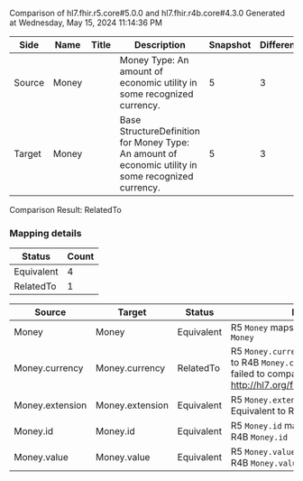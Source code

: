 Comparison of hl7.fhir.r5.core#5.0.0 and hl7.fhir.r4b.core#4.3.0
Generated at Wednesday, May 15, 2024 11:14:36 PM

| Side | Name | Title | Description | Snapshot | Differential |
| --- | --- | --- | --- | --- | --- |
| Source | Money |  | Money Type: An amount of economic utility in some recognized currency. | 5 | 3 |
| Target | Money |  | Base StructureDefinition for Money Type: An amount of economic utility in some recognized currency. | 5 | 3 |


Comparison Result: RelatedTo


### Mapping details

| Status | Count |
| ------ | ----- |
Equivalent | 4 |
RelatedTo | 1 |


| Source | Target | Status | Message |
| ------ | ------ | ------ | ------- |
| Money | Money | Equivalent | R5 `Money` maps as Equivalent to R4B `Money` |
| Money.currency | Money.currency | RelatedTo | R5 `Money.currency` maps as RelatedTo to R4B `Money.currency` - (currency failed to compare required binding of http://hl7.org/fhir/ValueSet/currencies|5.0.0 and http://hl7.org/fhir/ValueSet/currencies|4.3.0) |
| Money.extension | Money.extension | Equivalent | R5 `Money.extension` maps as Equivalent to R4B `Money.extension` |
| Money.id | Money.id | Equivalent | R5 `Money.id` maps as Equivalent to R4B `Money.id` |
| Money.value | Money.value | Equivalent | R5 `Money.value` maps as Equivalent to R4B `Money.value` |

